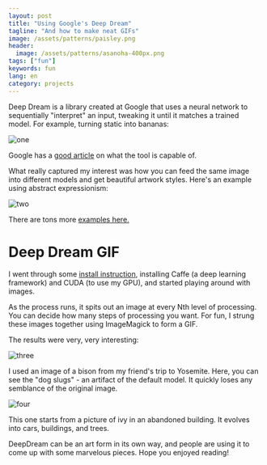 ```yaml
---
layout: post
title: "Using Google's Deep Dream"
tagline: "And how to make neat GIFs"
image: /assets/patterns/paisley.png
header:
  image: /assets/patterns/asanoha-400px.png
tags: ["fun"]
keywords: fun
lang: en
category: projects
---
```


Deep Dream is a library created at Google that uses a neural network to sequentially "interpret" an input, tweaking it until it matches a trained model.  For example, turning static into bananas:

![one](https://i.imgur.com/yzL0JPf.png)

Google has a [good article](https://research.googleblog.com/2015/06/inceptionism-going-deeper-into-neural.html) on what the tool is capable of.

What really captured my interest was how you can feed the same image into different models and get beautiful artwork styles.  Here's an example using abstract expressionism:

![two](https://i.imgur.com/QGqyKqW.png)

There are tons more [examples here.](https://photos.google.com/share/AF1QipPX0SCl7OzWilt9LnuQliattX4OUCj_8EP65_cTVnBmS1jnYgsGQAieQUc1VQWdgQ?key=aVBxWjhwSzg2RjJWLWRuVFBBZEN1d205bUdEMnhB)

# Deep Dream GIF

I went through some [install instruction](http://playittodeath.ru/how-to-install-caffe-on-mac-os-x-yosemite-10-10-4/), installing Caffe (a deep learning framework) and CUDA (to use my GPU), and started playing around with images.

As the process runs, it spits out an image at every Nth level of processing.  You can decide how many steps of processing you want.  For fun, I strung these images together using ImageMagick to form a GIF.

The results were very, very interesting:

![three](https://giant.gfycat.com/FlippantFluidAfricanaugurbuzzard.gif)

I used an image of a bison from my friend's trip to Yosemite.  Here, you can see the "dog slugs" - an artifact of the default model.  It quickly loses any semblance of the original image.

![four](https://giant.gfycat.com/DiligentPeskyGerenuk.gif)

This one starts from a picture of ivy in an abandoned building.  It evolves into cars, buildings, and trees.

DeepDream can be an art form in its own way, and people are using it to come up with some marvelous pieces.  Hope you enjoyed reading!